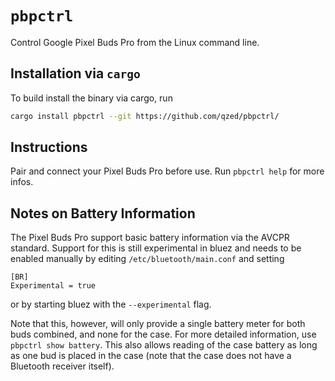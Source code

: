 # `pbpctrl`

Control Google Pixel Buds Pro from the Linux command line.


## Installation via `cargo`

To build install the binary via cargo, run
```sh
cargo install pbpctrl --git https://github.com/qzed/pbpctrl/
```


## Instructions

Pair and connect your Pixel Buds Pro before use.
Run `pbpctrl help` for more infos.


## Notes on Battery Information

The Pixel Buds Pro support basic battery information via the AVCPR standard.
Support for this is still experimental in bluez and needs to be enabled manually by editing `/etc/bluetooth/main.conf` and setting
```
[BR]
Experimental = true
```
or by starting bluez with the `--experimental` flag.

Note that this, however, will only provide a single battery meter for both buds combined, and none for the case.
For more detailed information, use `pbpctrl show battery`.
This also allows reading of the case battery as long as one bud is placed in the case (note that the case does not have a Bluetooth receiver itself).
